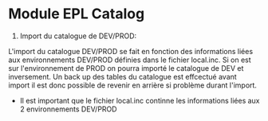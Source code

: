 Module EPL Catalog
===============================


1. Import du catalogue de DEV/PROD:

L'import du catalogue DEV/PROD se fait en fonction des informations liées aux environnements DEV/PROD définies dans le fichier local.inc.
Si on est sur l'environnement de PROD on pourra importé le catalogue de DEV et inversement.
Un back up des tables du catalogue est effcectué avant import il est donc possible de revenir en arrière si problème durant l'import.

-   Il est important que le fichier local.inc continne les informations liées aux 2 environnements DEV/PROD